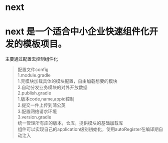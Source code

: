 # next

next 是一个适合中小企业快速组件化开发的模板项目。  
====
主要通过配置去控制组件化  
  >配置文件config  
    1.module.gradle  
      1.壳模块加载具体的模块配置，自由加载想要的模块  
      2.自动分发业务模块的对外开放数据  
    2.publish.gradle  
      1.版本code,name,appid控制  
      2.提交一件上传到蒲公英  
      3.配置网络请求环境  
    3.version.gradle  
      统一管理所有库的版本，仓库，提供模块的基础加载库  
  >组件可以实现自己的application级别初始化，使用autoRegister在编译期自动注入
  
